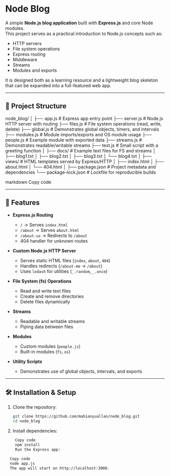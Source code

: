 # Node Blog

A simple **Node.js blog application** built with **Express.js** and core Node modules.  
This project serves as a practical introduction to Node.js concepts such as:

- HTTP servers
- File system operations
- Express routing
- Middleware
- Streams
- Modules and exports

It is designed both as a learning resource and a lightweight blog skeleton that can be expanded into a full-featured web app.

---

## 📂 Project Structure

node_blog/
│
├── app.js # Express app entry point
├── server.js # Node.js HTTP server with routing
├── files.js # File system operations (read, write, delete)
├── global.js # Demonstrates global objects, timers, and intervals
├── modules.js # Module imports/exports and OS module usage
├── people.js # Example module with exported data
├── streams.js # Demonstrates readable/writable streams
├── test.js # Small script with a greeting function
│
├── docs/ # Example text files for FS and streams
│ ├── blog1.txt
│ ├── blog2.txt
│ ├── blog3.txt
│ └── blog4.txt
│
├── views/ # HTML templates served by Express/HTTP
│ ├── index.html
│ ├── about.html
│ └── 404.html
│
├── package.json # Project metadata and dependencies
└── package-lock.json # Lockfile for reproducible builds

markdown
Copy code

---

## 🚀 Features

- **Express.js Routing**
  - `/` → Serves `index.html`
  - `/about` → Serves `about.html`
  - `/about-us` → Redirects to `/about`
  - 404 handler for unknown routes

- **Custom Node.js HTTP Server**
  - Serves static HTML files (`index`, `about`, `404`)
  - Handles redirects (`/about-me` → `/about`)
  - Uses `lodash` for utilities (`_.random`, `_.once`)

- **File System (fs) Operations**
  - Read and write text files
  - Create and remove directories
  - Delete files dynamically

- **Streams**
  - Readable and writable streams
  - Piping data between files

- **Modules**
  - Custom modules (`people.js`)
  - Built-in modules (`fs`, `os`)

- **Utility Scripts**
  - Demonstrates use of global objects, intervals, and exports

---

## 🛠️ Installation & Setup

1. Clone the repository:

   ```bash
   git clone https://github.com/mahianyuallan/node_blog.git
   cd node_blog
2. Install dependencies:

   ``` bash
    Copy code
    npm install
    Run the Express app:

  ```bash
    Copy code
    node app.js
    The app will start on http://localhost:3000.


